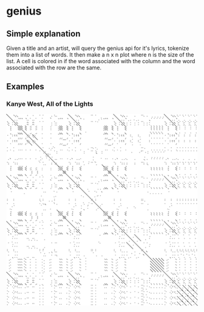 # genius

## Simple explanation
Given a title and an artist, will query the genius api for it's lyrics, tokenize them into a list of words. It then make a n x n plot where n is the size of the list. A cell is colored in if the word associated with the column and the word associated with the row are the same.


## Examples
### Kanye West, All of the Lights
![image example](https://github.com/Maggab1031/genius/blob/master/dump/kanye%20west/All%20of%20the%20Lights_kanye%20west.jpg "Kanye West's All of the lights")
